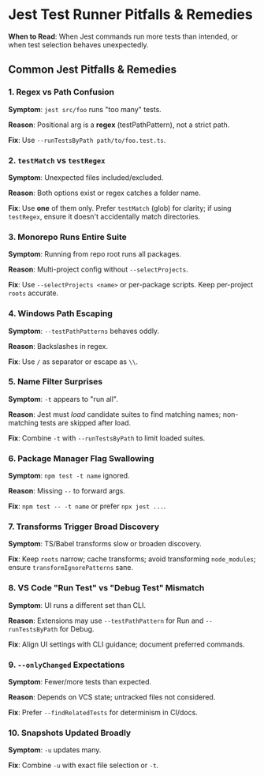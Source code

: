 # Jest Test Runner Pitfalls & Remedies

**When to Read**: When Jest commands run more tests than intended, or when test selection behaves unexpectedly.

## Common Jest Pitfalls & Remedies

### 1. Regex vs Path Confusion

**Symptom**: `jest src/foo` runs "too many" tests.

**Reason**: Positional arg is a **regex** (testPathPattern), not a strict path.

**Fix**: Use `--runTestsByPath path/to/foo.test.ts`.

### 2. `testMatch` vs `testRegex`

**Symptom**: Unexpected files included/excluded.

**Reason**: Both options exist or regex catches a folder name.

**Fix**: Use **one** of them only. Prefer `testMatch` (glob) for clarity; if using `testRegex`, ensure it doesn't accidentally match directories.

### 3. Monorepo Runs Entire Suite

**Symptom**: Running from repo root runs all packages.

**Reason**: Multi-project config without `--selectProjects`.

**Fix**: Use `--selectProjects <name>` or per-package scripts. Keep per-project `roots` accurate.

### 4. Windows Path Escaping

**Symptom**: `--testPathPatterns` behaves oddly.

**Reason**: Backslashes in regex.

**Fix**: Use `/` as separator or escape as `\\`.

### 5. Name Filter Surprises

**Symptom**: `-t` appears to "run all".

**Reason**: Jest must *load* candidate suites to find matching names; non-matching tests are skipped after load.

**Fix**: Combine `-t` with `--runTestsByPath` to limit loaded suites.

### 6. Package Manager Flag Swallowing

**Symptom**: `npm test -t name` ignored.

**Reason**: Missing `--` to forward args.

**Fix**: `npm test -- -t name` or prefer `npx jest ...`.

### 7. Transforms Trigger Broad Discovery

**Symptom**: TS/Babel transforms slow or broaden discovery.

**Fix**: Keep `roots` narrow; cache transforms; avoid transforming `node_modules`; ensure `transformIgnorePatterns` sane.

### 8. VS Code "Run Test" vs "Debug Test" Mismatch

**Symptom**: UI runs a different set than CLI.

**Reason**: Extensions may use `--testPathPattern` for Run and `--runTestsByPath` for Debug.

**Fix**: Align UI settings with CLI guidance; document preferred commands.

### 9. `--onlyChanged` Expectations

**Symptom**: Fewer/more tests than expected.

**Reason**: Depends on VCS state; untracked files not considered.

**Fix**: Prefer `--findRelatedTests` for determinism in CI/docs.

### 10. Snapshots Updated Broadly

**Symptom**: `-u` updates many.

**Fix**: Combine `-u` with exact file selection or `-t`.
